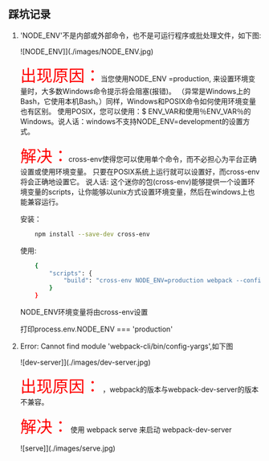 ## 踩坑记录

1. 'NODE_ENV'不是内部或外部命令，也不是可运行程序或批处理文件，如下图:

    ![NODE_ENV]](./images/NODE_ENV.jpg)

    <font color = red  size=6>出现原因：</font>当您使用NODE_ENV =production, 来设置环境变量时，大多数Windows命令提示将会阻塞(报错)。 （异常是Windows上的Bash，它使用本机Bash。）同样，Windows和POSIX命令如何使用环境变量也有区别。 使用POSIX，您可以使用：$ ENV_VAR和使用％ENV_VAR％的Windows。说人话：windows不支持NODE_ENV=development的设置方式。

    <font color = red  size=6>解决：</font>cross-env使得您可以使用单个命令，而不必担心为平台正确设置或使用环境变量。 只要在POSIX系统上运行就可以设置好，而cross-env将会正确地设置它。
    说人话: 这个迷你的包(cross-env)能够提供一个设置环境变量的scripts，让你能够以unix方式设置环境变量，然后在windows上也能兼容运行。

    安装：
    ``` bash
        npm install --save-dev cross-env
    ```
    使用:
    ``` bash
        {
            "scripts": {
                "build": "cross-env NODE_ENV=production webpack --config build/webpack.config.js"
            }
        }
    ```
    NODE_ENV环境变量将由cross-env设置

    打印process.env.NODE_ENV === 'production'

2. Error: Cannot find module 'webpack-cli/bin/config-yargs',如下图

    ![dev-server]](./images/dev-server.jpg)

    <font color = red  size=6>出现原因：</font>  ，webpack的版本与webpack-dev-server的版本不兼容。

    <font color = red  size=6>解决：</font> 使用 webpack serve 来启动 webpack-dev-server

    ![serve]](./images/serve.jpg)



